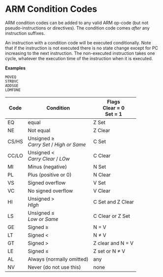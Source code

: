 # ARM Condition Codes

ARM condition codes can be added to any valid ARM op-code (but not pseudo-instructions or directives). The condition code comes *after* any instruction suffixes.

An instruction with a condition code will be executed conditionally. Note that if the instruction is not executed there is no state change except for PC increasing to the next instruction. The non-executed instruction takes one cycle, whatever the execution time of the instruction when it is executed.

**Examples**

```
MOVEQ
STRBVC
ADDSGE
LDMFDNE
```

|Code | Condition | Flags <br> Clear = 0 <br> Set = 1|
|-----|-----------|-------|
| EQ | equal | Z Set |
| NE | Not equal | Z Clear |
| CS/HS | Unsigned &#x2265; <br> *Carry Set* / *High or Same* | C Set |
|CC/LO | Unsigned &lt; <br> *Carry Clear* / *LOw* | C Clear |
|MI | Minus (negative) | N Set|
|PL | Plus (positive or 0) | N Clear |
|VS | Signed overflow | V Set|
|VC | No signed overflow | V Clear |
|HI | Unsigned &gt; <br> *HIgh* | C Set and Z Clear |
|LS| Unsigned &#x2264; <br> *Low or Same* | C Clear or Z Set |
|GE| Signed &#x2265; | N = V |
|LT| Signed &lt; | N &#x2260; V |
|GT| Signed &gt; | Z clear and N = V |
|LE| Signed &#x2264; | Z set or N &#x2260; V |
|AL| Always (normally omitted) | any |
|NV| Never (do not use this) | none|
